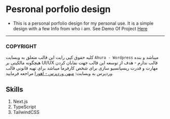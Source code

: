 # Pesronal porfolio design

- This is a personal porfolio design for my personal use. It is a simple design with a few Info from who i am.
See Demo Of Project <a href="" target="_blank">Here</a>
---

### COPYRIGHT

کلیه حقوق کپی رایت این قالب متعلق به وبسایت `Ahura - Wordpress` میباشد و بنده هیچگونه مالکیتی بر UI/UX قالب ندارم - هدف از توسعه این قالب جهت نمایان کردن مهارت و قدرت ریسپانسیو سازی برای شخص کارفرما میباشد
برای تهیه قانونی قالب وردپرس به وبسایت:
<a href="https://mihanwp.com/ahura/">میهن وردپرس - اهورا</a>
مراجعه فرمایید.

## Skills

<ol>
    <li>Next.js</li>
    <li>TypeScript</li>
    <li>TailwindCSS</li>
</ol>
